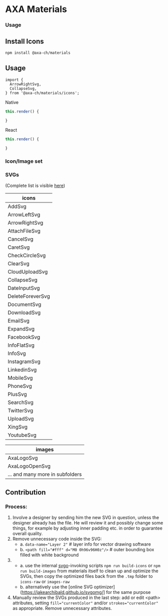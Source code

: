 # AXA Materials

### Usage

## Install Icons

`npm install @axa-ch/materials`

## Usage

```
import {
  ArrowRightSvg,
  CollapseSvg,
} from '@axa-ch/materials/icons';
```

Native

```js
this.render() {

}
```

React

```js
this.render() {

}
```

### Icon/Image set

### SVGs

(Complete list is visible [here](https://github.com/axa-ch/patterns-library/tree/develop/src/components/00-materials/icons-raw))

| icons            |
| ---------------- |
| AddSvg           |
| ArrowLeftSvg     |
| ArrowRightSvg    |
| AttachFileSvg    |
| CancelSvg        |
| CaretSvg         |
| CheckCircleSvg   |
| ClearSvg         |
| CloudUploadSvg   |
| CollapseSvg      |
| DateInputSvg     |
| DeleteForeverSvg |
| DocumentSvg      |
| DownloadSvg      |
| EmailSvg         |
| ExpandSvg        |
| FacebookSvg      |
| InfoFlatSvg      |
| InfoSvg          |
| InstagramSvg     |
| LinkedinSvg      |
| MobileSvg        |
| PhoneSvg         |
| PlusSvg          |
| SearchSvg        |
| TwitterSvg       |
| UploadSvg        |
| XingSvg          |
| YoutubeSvg       |

| images                          |
| ------------------------------- |
| AxaLogoSvg                      |
| AxaLogoOpenSvg                  |
| ... and many more in subfolders |

## Contribution

### Process:

1. Involve a designer by sending him the new SVG in question, unless the designer already has the file. He will review it and possibly change some things, for example by adjusting inner padding etc. in order to guarantee overall quality.
2. Remove unnecessary code inside the SVG:
   - a. `data-name="Layer 2"` # layer info for vector drawing software
   - b. `<path fill="#fff" d="M0 0h96v96H0z"/>` # outer bounding box filled with white background
3. - a. use the internal [svgo](https://github.com/svg/svgo)-invoking scripts `npm run build-icons` or `npm run build-images` from materials itself to clean up and optimize the SVGs, then copy the optimized files back from the `.tmp` folder to `icons-raw` or `images-raw`
   - b. alternatively use the [online SVG optimizer](https://jakearchibald.github.io/svgomg/] for the same purpose
4. Manually review the SVGs produced in the last step: add or edit &lt;path&gt; attributes, setting `fill="currentColor"` and/or `strokes="currentColor"` as appropriate. Remove unnecessary attributes.
